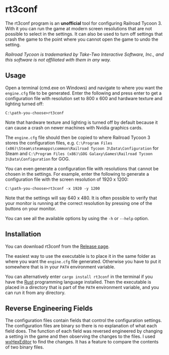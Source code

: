 # rt3conf

The rt3conf program is an **unofficial** tool for configuring Railroad Tycoon 3.
With it you can run the game at modern screen resolutions that are not possible
to select in the settings. It can also be used to turn off settings that crash
the game to the point where you cannot open the game to undo the setting.

_Railroad Tycoon is trademarked by Take-Two Interactive Software, Inc., and this
software is not affiliated with them in any way._

## Usage

Open a terminal (cmd.exe on Windows) and navigate to where you want the
`engine.cfg` file to be generated. Enter the following and press enter to get a
configuration file with resolution set to 800 x 600 and hardware texture and
lighting turned off:

```console
C:\path-you-choose>rt3conf
```

Note that hardware texture and lighting is turned off by default because it can
cause a crash on newer machines with Nvidia graphics cards.

The `engine.cfg` file should then be copied to where Railroad Tycoon 3 stores
the configuration files, e.g.
`C:\Program Files (x86)\Steam\steamapps\common\Railroad Tycoon 3\Data\Configuration`
for Steam and
`C:\Program Files (x86)\GOG Galaxy\Games\Railroad Tycoon 3\Data\Configuration`
for GOG.

You can even generate a configuration file with resolutions that cannot be
chosen in the settings. For example, enter the following to generate a
configuration file with the screen resolution of 1920 x 1200:

```console
C:\path-you-choose>rt3conf -x 1920 -y 1200
```

Note that the settings will say 640 x 480. It is often possible to verify that
your monitor is running at the correct resolution by pressing one of the buttons
on your monitor.

You can see all the available options by using the `-h` or `--help` option.

## Installation

You can download rt3conf from the
[Release page](https://github.com/MichaelMcDonnell/rt3conf/releases).

The easiest way to use the executable is to place it in the same folder as where
you want the `engine.cfg` file generated. Otherwise you have to put it somewhere
that is in your `PATH` environment variable.

You can alternatively enter `cargo install rt3conf` in the terminal if you have
the [Rust](https://www.rust-lang.org/) programming language installed. Then the
executable is placed in a directory that is part of the `PATH` environment
variable, and you can run it from any directory.

## Reverse Engineering Fields

The configuration files contain fields that control the configuration settings.
The configuration files are binary so there is no explanation of what each
field does. The function of each field was reversed engineered by changing a
setting in the game and then observing the changes to the files. I used
[wxHexEditor](https://www.wxhexeditor.org/) to find the changes. It has a
feature to compare the contents of two binary files.
